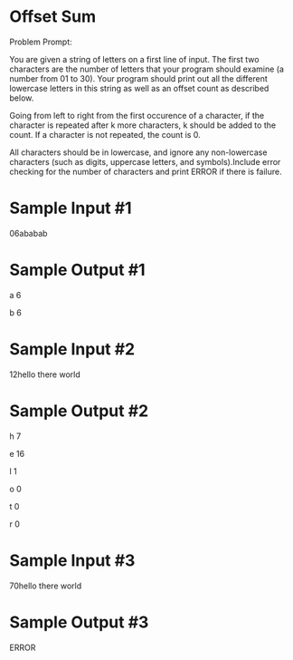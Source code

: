 # Offset Sum
Problem Prompt:

You are given a string of letters on a first line of input.
The first two characters are the number of letters that your program should examine (a number from 01 to 30). 
Your program should print out all the different lowercase letters in this string as well as an offset count as described below.

Going from left to right from the first occurence of a character, if the character is repeated after k more characters, k should be added to the count. If a character is not repeated, the count is 0.

All characters should be in lowercase, and ignore any non-lowercase characters (such as digits, uppercase letters, and symbols).Include error checking for the number of characters and print ERROR if there is failure.

# Sample Input #1
06ababab

# Sample Output #1
a 6

b 6

# Sample Input #2
12hello there world

# Sample Output #2
h 7

e 16

l 1

o 0

t 0

r 0

# Sample Input #3
70hello there world

# Sample Output #3
ERROR
